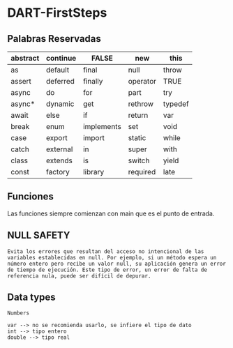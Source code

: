 # DART-FirstSteps

## Palabras Reservadas
| abstract | continue| FALSE     | new      | this    |
| -------- | ------- | --------- | -------- | ------- |
| as       | default | final     | null     | throw   |
| assert   | deferred| finally   | operator | TRUE    |
| async    | do      | for       | part     | try     |
| async*   | dynamic | get       | rethrow  | typedef |
| await    | else    | if        | return   | var     |
| break    | enum    | implements| set      | void    |
| case     | export  | import    | static   | while   |
| catch    | external| in        | super    | with    |
| class    | extends | is        | switch   | yield   |
| const    | factory | library   | required | late    |

## Funciones

Las funciones siempre comienzan con main que es el punto de entrada.


## NULL SAFETY

```
Evita los errores que resultan del acceso no intencional de las variables establecidas en null. Por ejemplo, si un método espera un número entero pero recibe un valor null, su aplicación genera un error de tiempo de ejecución. Este tipo de error, un error de falta de referencia nula, puede ser difícil de depurar.

```

## Data types

```
Numbers

var --> no se recomienda usarlo, se infiere el tipo de dato
int --> tipo entero
double --> tipo real


```